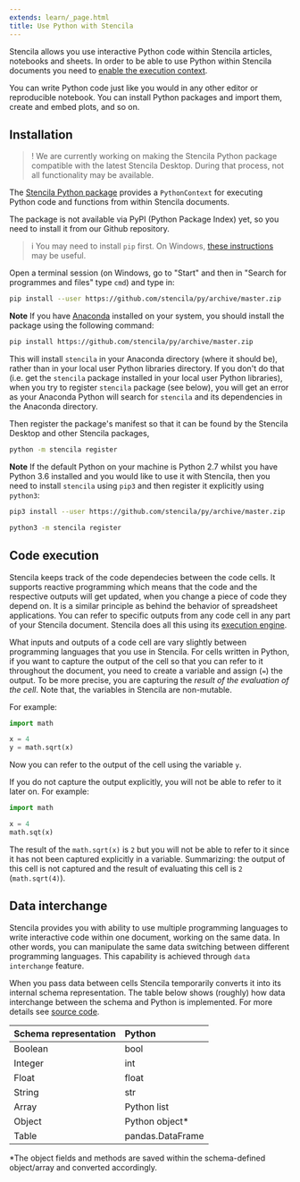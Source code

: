 ```yaml
---
extends: learn/_page.html
title: Use Python with Stencila
---
```


Stencila allows you use interactive Python code  within Stencila articles, notebooks and sheets.
In order to be able to use Python within Stencila documents you need to
[enable the execution context](#installation).

You can write Python code
just like you would in any other editor or reproducible notebook. You can install Python packages and import them,
create and embed plots, and so on.


## Installation

>! We are currently working on making the Stencila Python package compatible with the latest Stencila Desktop. During that process, not all functionality may be available.

The [Stencila Python package](https://github.com/stencila/py) provides a `PythonContext` for executing Python code and functions from within Stencila documents.

The package is not available via PyPI (Python Package Index) yet, so you need to install it from our Github repository.

>i You may need to install `pip` first. On Windows, [these instructions](https://dev.to/el_joft/installing-pip-on-windows) may be useful.

Open a terminal session (on Windows, go to "Start" and then in "Search for programmes and files" type `cmd`) and type in:

```bash
pip install --user https://github.com/stencila/py/archive/master.zip
```
**Note** If you have [Anaconda](https://www.anaconda.com/) installed on your system, you should install the package using the following command:

```bash
pip install https://github.com/stencila/py/archive/master.zip
```

This will install `stencila` in your Anaconda directory (where it should be), rather than in your local user Python libraries directory.
If you don't do that (i.e. get the `stencila` package installed in your local user Python libraries), when you try to register `stencila`
package (see below), you will get an error as your Anaconda Python will search for `stencila` and its dependencies in the Anaconda directory.   


Then register the package's manifest so that it can be found by the Stencila Desktop and other Stencila packages,

```bash
python -m stencila register
```

**Note** If the default Python on your machine is Python 2.7 whilst you have Python 3.6 installed and you would like to use it with Stencila, then you need
to install `stencila` using `pip3` and then register it explicitly using `python3`:

```bash
pip3 install --user https://github.com/stencila/py/archive/master.zip
```

```bash
python3 -m stencila register
```

## Code execution

Stencila keeps track of the code dependecies between the code cells. It supports reactive programming which means that the code and the respective outputs
will get updated, when you change a piece of code they depend on. It is a similar principle as behind the behavior of spreadsheet applications.
You can refer to specific outputs from any code cell in any part of your Stencila document. Stencila does all this using its [execution engine]().

What inputs and outputs of a code cell are vary slightly between programming languages that you use in Stencila.  For cells written in Python,
if you want to capture the output of the cell so that you can refer to it throughout the document, you need to create a variable and assign (`=`) the output. To be more precise, you are capturing the _result of the evaluation of the cell_.
Note that, the variables in Stencila are non-mutable.

For example:

```python
import math

x = 4
y = math.sqrt(x)
```

Now you can refer to the output of the cell using the variable `y`.

If you do not capture the output explicitly, you will not be able to refer to it later on. For example:

```python
import math

x = 4
math.sqt(x)
```

The result of the `math.sqrt(x)` is `2` but you will not be able to refer to it since it has not been captured explicitly in a variable.
Summarizing: the output of this cell is not captured and the result of evaluating this cell is `2` (`math.sqrt(4)`).

## Data interchange
Stencila provides you with ability to use multiple programming languages to write interactive code within
one document, working on the same data. In other words, you can manipulate the same data switching between different programming
languages. This capability is achieved through `data interchange` feature.

When you pass data between cells Stencila temporarily converts it into its internal schema representation.
The table below shows (roughly) how data interchange between the schema and Python is implemented. For more details
see [source code](https://github.com/stencila/py/blob/master/stencila/value.py).

| Schema representation | Python           |
|:----------------------|:-----------------|
| Boolean               | bool             |
| Integer               | int              |
| Float                 | float            |
| String                | str              |
| Array                 | Python list      |
| Object                | Python object*   |
| Table                 | pandas.DataFrame |

\*The object fields and methods are saved within the schema-defined object/array and converted accordingly.
